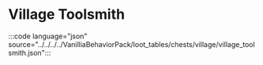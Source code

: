 # Village Toolsmith

:::code language="json" source="../../../../VanilliaBehaviorPack/loot_tables/chests/village/village_toolsmith.json":::